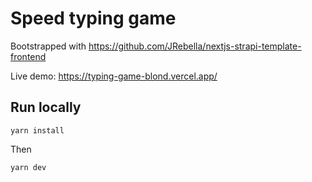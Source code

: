 # Speed typing game

Bootstrapped with https://github.com/JRebella/nextjs-strapi-template-frontend

Live demo: https://typing-game-blond.vercel.app/

## Run locally

    yarn install

Then

    yarn dev
